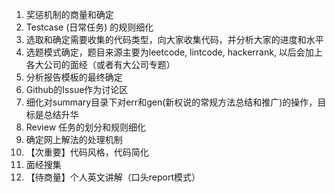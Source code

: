 1. 奖惩机制的商量和确定
2. Testcase (日常任务) 的规则细化
3. 选取和确定需要收集的代码类型，向大家收集代码，并分析大家的进度和水平
4. 选题模式确定，题目来源主要为leetcode, lintcode, hackerrank, 以后会加上各大公司的面经（或者有大公司专题）
5. 分析报告模板的最终确定
6. Github的Issue作为讨论区
7. 细化对summary目录下对err和gen(新权说的常规方法总结和推广)的操作，目标是总结升华
8. Review 任务的划分和规则细化
9. 确定网上解法的处理机制
10. 【次重要】代码风格，代码简化
11. 面经搜集
12. 【待商量】个人英文讲解（口头report模式）
